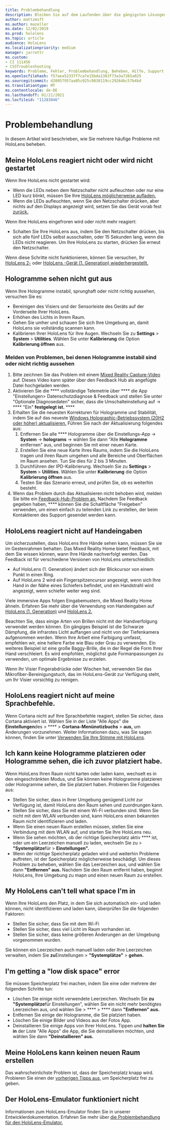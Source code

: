 ```yaml
---
title: Problembehandlung
description: Bleiben Sie auf dem Laufenden über die gängigsten Lösungen für HoloLens-Geräteprobleme und -Problembehandlungstechniken.
author: mattzmsft
ms.author: mazeller
ms.date: 12/02/2019
ms.prod: hololens
ms.topic: article
audience: HoloLens
ms.localizationpriority: medium
manager: jarrettr
ms.custom:
- CI 111456
- CSSTroubleshooting
keywords: Probleme, Fehler, Problembehandlung, Beheben, Hilfe, Support, HoloLens
ms.openlocfilehash: f57aea52337f7ca7e15bda1363f73a3a7265a025
ms.sourcegitcommit: d20057957aa05c025c9838119cc29264bc57b4bd
ms.translationtype: MT
ms.contentlocale: de-DE
ms.lasthandoff: 01/21/2021
ms.locfileid: "11283046"
---
```

# Problembehandlung

In diesem Artikel wird beschrieben, wie Sie mehrere häufige Probleme mit HoloLens beheben.

## Meine HoloLens reagiert nicht oder wird nicht gestartet

Wenn Ihre HoloLens nicht gestartet wird:

- Wenn die LEDs neben dem Netzschalter nicht aufleuchten oder nur eine LED kurz blinkt, müssen Sie Ihre [HoloLens möglicherweise aufladen.](hololens-recovery.md#charge-the-device)
- Wenn die LEDs aufleuchten, wenn Sie den Netzschalter drücken, aber nichts auf den Displays angezeigt wird, setzen Sie das Gerät vorab fest [zurück.](hololens-recovery.md#hard-reset-procedure)

Wenn Ihre HoloLens eingefroren wird oder nicht mehr reagiert:

- Schalten Sie Ihre HoloLens aus, indem Sie den Netzschalter drücken, bis sich alle fünf LEDs selbst ausschalten, oder 15 Sekunden lang, wenn die LEDs nicht reagieren. Um Ihre HoloLens zu starten, drücken Sie erneut den Netzschalter.

Wenn diese Schritte nicht funktionieren, können Sie versuchen, Ihr [HoloLens 2-](hololens-recovery.md) oder [HoloLens -Gerät (1. Generation) wiederhergestellt.](hololens1-recovery.md)

## Hologramme sehen nicht gut aus

Wenn Ihre Hologramme instabil, sprunghaft oder nicht richtig aussehen, versuchen Sie es:

- Bereinigen des Visiers und der Sensorleiste des Geräts auf der Vorderseite Ihrer HoloLens.
- Erhöhen des Lichts in Ihrem Raum.
- Gehen Sie umher und schauen Sie sich Ihre Umgebung an, damit HoloLens sie vollständig scannen kann.
- Kalibrieren Ihrer HoloLens für Ihre Augen. Wechseln Sie zu **Settings**  >  **System**  >  **Utilities**. Wählen Sie unter **Kalibrierung** die Option **Kalibrierung öffnen** aus.
 
### Melden von Problemen, bei denen Hologramme instabil sind oder nicht richtig aussehen
 
1. Bitte zeichnen Sie das Problem mit einem [Mixed Reality Capture-Video](holographic-photos-and-videos.md#capture-a-mixed-reality-video) auf. Dieses Video kann später über den Feedback Hub als angefügte Datei hochgeladen werden.  
1. Aktivieren Sie die **** vollständige Telemetrie über **** die App "Einstellungen> Datenschutzdiagnose & Feedback und stellen Sie unter "Optionale Diagnosedaten" sicher, dass die Umschalteinstellung auf  ->  **** "Ein" **festgelegt ist.** ****
1. Erhalten Sie die neuesten Korrekturen für Hologramme und Stabilität, indem Sie auf das neueste [Windows Holographic-Betriebssystem (20H2 oder höher) aktualisieren.](hololens-release-notes.md#windows-holographic-version-20h2) Führen Sie nach der Aktualisierung folgendes aus:
    1. Entfernen Sie alle **** Hologramme über die Einstellungs-App -> **System**  ->  **holograms** -> wählen Sie dann "Alle **Hologramme** entfernen" aus, und beginnen Sie mit einer neuen Karte.
    1. Erstellen Sie eine neue Karte Ihres Raums, indem Sie die HoloLens tragen und ihren Raum umgehen und alle Bereiche und Oberflächen im Raum ansehen. Tun Sie dies für 2 bis 3 Minuten.
    1. Durchführen der IPD-Kalibrierung. Wechseln Sie zu **Settings**  >  **System**  >  **Utilities**. Wählen Sie unter **Kalibrierung** die Option **Kalibrierung öffnen** aus.
    1. Testen Sie das Szenario erneut, und prüfen Sie, ob es weiterhin besteht.
1. Wenn das Problem durch das Aktualisieren nicht behoben wird, melden Sie bitte ein [Feedback-Hub-Problem an.](hololens-feedback.md) Nachdem Sie Feedback gegeben haben, **** können Sie die Schaltfläche "Freigeben" verwenden, um einen einfach zu teilenden Link zu erstellen, der beim Kontaktieren des Support gesendet werden kann.

## HoloLens reagiert nicht auf Handeingaben

Um sicherzustellen, dass HoloLens Ihre Hände sehen kann, müssen Sie sie im Gestenrahmen behalten.  Das Mixed Reality Home bietet Feedback, mit dem Sie wissen können, wann Ihre Hände nachverfolgt werden.  Das Feedback ist für verschiedene Versionen von HoloLens unterschiedlich:
- Auf HoloLens (1. Generation) ändert sich der Blickcursor von einem Punkt in einen Ring.
- Auf HoloLens 2 wird ein Fingerspitzencursor angezeigt, wenn sich Ihre Hand in der Nähe eines Schiefers befindet, und ein Handstrahl wird angezeigt, wenn schiefer weiter weg sind.

Viele immersive Apps folgen Eingabemustern, die Mixed Reality Home ähneln.  Erfahren Sie mehr über die Verwendung von Handeingaben auf [HoloLens (1. Generation)](hololens1-basic-usage.md#use-hololens-with-your-hands) und [HoloLens 2.](hololens2-basic-usage.md#the-hand-tracking-frame)

Beachten Sie, dass einige Arten von Brillen nicht mit der Handverfolgung verwendet werden können.  Ein gängiges Beispiel ist die Schwarze Dämpfung, die infrarotes Licht auffangen und nicht von der Tiefenkamera aufgenommen werden.  Wenn Ihre Arbeit eine Farbigung umfasst, empfehlen wir, eine hellere Farbe wie Blau oder Grau zu verwenden.  Ein weiteres Beispiel ist eine große Baggy-Brille, die in der Regel die Form Ihrer Hand verschleiert. Es wird empfohlen, möglichst gute Formanpassungen zu verwenden, um optimale Ergebnisse zu erzielen.

Wenn Ihr Visier Fingerabdrücke oder Wischen hat, verwenden Sie das Mikrofiber-Bereinigungstuch, das im HoloLens-Gerät zur Verfügung steht, um Ihr Visier vorsichtig zu reinigen.

## HoloLens reagiert nicht auf meine Sprachbefehle.

Wenn Cortana nicht auf Ihre Sprachbefehle reagiert, stellen Sie sicher, dass Cortana aktiviert ist. Wählen Sie in der Liste "Alle Apps" die **Einstellungen**des  >  ****  >  **Cortana-Menünotizbuchs**  >  **aus,** um Änderungen vorzunehmen. Weiter Informationen dazu, was Sie sagen können, finden Sie unter [Verwenden Sie Ihre Stimme mit HoloLens](hololens-cortana.md).

## Ich kann keine Hologramme platzieren oder Hologramme sehen, die ich zuvor platziert habe.

Wenn HoloLens Ihren Raum nicht karten oder laden kann, wechselt es in den eingeschränkten Modus, und Sie können keine Hologramme platzieren oder Hologramme sehen, die Sie platziert haben. Probieren Sie Folgendes aus:

- Stellen Sie sicher, dass in Ihrer Umgebung genügend Licht zur Verfügung ist, damit HoloLens den Raum sehen und zuordnungen kann.
- Stellen Sie sicher, dass Sie mit einem Wi-Fi verbunden sind. Wenn Sie nicht mit dem WLAN verbunden sind, kann HoloLens einen bekannten Raum nicht identifizieren und laden.
- Wenn Sie einen neuen Raum erstellen müssen, stellen Sie eine Verbindung mit dem WLAN auf, und starten Sie Ihre HoloLens neu.
- Wenn Sie sehen möchten, ob der richtige Speicherplatz aktiv **** ist, oder um ein Leerzeichen manuell zu laden, wechseln Sie zu  >  **"Systemplätze**für  >  **Einstellungen".**
- Wenn der richtige Speicherplatz geladen wird und weiterhin Probleme auftreten, ist der Speicherplatz möglicherweise beschädigt. Um dieses Problem zu beheben, wählen Sie das Leerzeichen aus, und wählen Sie dann **"Entfernen" aus.** Nachdem Sie den Raum entfernt haben, beginnt HoloLens, Ihre Umgebung zu mapn und einen neuen Raum zu erstellen.

## My HoloLens can't tell what space I'm in

Wenn Ihre HoloLens den Platz, in dem Sie sich automatisch ein- und laden können, nicht identifizieren und laden kann, überprüfen Sie die folgenden Faktoren:

- Stellen Sie sicher, dass Sie mit dem Wi-Fi
- Stellen Sie sicher, dass viel Licht im Raum vorhanden ist.
- Stellen Sie sicher, dass keine größeren Änderungen an der Umgebung vorgenommen wurden.

Sie können ein Leerzeichen auch manuell laden oder Ihre Leerzeichen verwalten, indem Sie **zu**Einstellungen  >  **"Systemplätze"**  >  **gehen.**

## I'm getting a "low disk space" error

Sie müssen Speicherplatz frei machen, indem Sie eine oder mehrere der folgenden Schritte tun:

- Löschen Sie einige nicht verwendete Leerzeichen. Wechseln Sie **zu "Systemplätze**für Einstellungen", wählen Sie ein nicht mehr benötigtes Leerzeichen aus, und wählen Sie  >  ****  >  **** dann **"Entfernen" aus.**
- Entfernen Sie einige der Hologramme, die Sie platziert haben.
- Löschen Sie einige Bilder und Videos aus der Fotos App.
- Deinstallieren Sie einige Apps von Ihrer HoloLens. Tippen und **halten Sie in** der Liste "Alle Apps" die App, die Sie deinstallieren möchten, und wählen Sie dann **"Deinstallieren" aus.**

## Meine HoloLens kann keinen neuen Raum erstellen

Das wahrscheinlichste Problem ist, dass der Speicherplatz knapp wird. Probieren Sie einen der [vorherigen Tipps aus,](#im-getting-a-low-disk-space-error) um Speicherplatz frei zu geben.

## Der HoloLens-Emulator funktioniert nicht

Informationen zum HoloLens-Emulator finden Sie in unserer Entwicklerdokumentation.  Erfahren Sie mehr über [die Problembehandlung für den HoloLens-Emulator.](https://docs.microsoft.com/windows/mixed-reality/using-the-hololens-emulator#troubleshooting)
